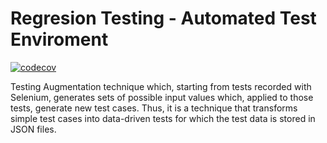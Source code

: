 # Regresion Testing - Automated Test Enviroment

[![codecov](https://codecov.io/gh/UO276824/Regresion-Testing---Automated-Test-Enviroment/branch/master/graph/badge.svg?token=O1JH67E97U)](https://codecov.io/gh/UO276824/Regresion-Testing---Automated-Test-Enviroment)

Testing Augmentation technique which, starting from tests recorded with Selenium, generates sets of possible input values which, applied to those tests, generate new test cases. Thus, it is a technique that transforms simple test cases into data-driven tests for which the test data is stored in JSON files.
